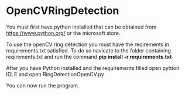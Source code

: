 # OpenCVRingDetection

You must first have python installed that can be obtained from https://www.python.org/ or the microsoft store.

To use the openCV ring detection you must have the reqirements in requirements.txt satisfied. 
To do so navicate to the folder containing reqirements.txt and run the command **pip install -r requirements.txt**

After you have Python installed and the requirements filled open pyhton IDLE and open RingDetectionOpenCV.py

You can now run the program.
